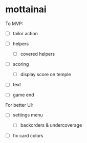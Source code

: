 # mottainai

To MVP:

- [ ] tailor action
- [ ] helpers
  - [ ] covered helpers
- [ ] scoring
  - [ ] display score on temple
- [ ] text

- [ ] game end

For better UI:

- [ ] settings menu
  - [ ] backorders & undercoverage
- [ ] fix card colors

